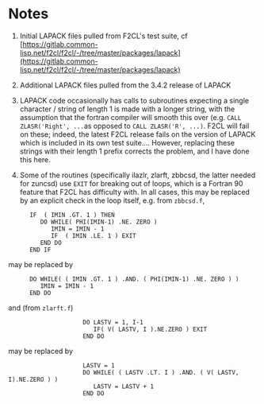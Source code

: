 # Notes

1. Initial LAPACK files pulled from F2CL's test suite, cf [https://gitlab.common-lisp.net/f2cl/f2cl/-/tree/master/packages/lapack](https://gitlab.common-lisp.net/f2cl/f2cl/-/tree/master/packages/lapack)

2. Additional LAPACK files pulled from the 3.4.2 release of LAPACK

3. LAPACK code occasionally has calls to subroutines expecting a single character / string of length 1 is made with a longer string, with the assumption that the fortran compiler will smooth this over (e.g. `CALL ZLASR('Right', ...`as opposed to `CALL ZLASR('R', ...)`. F2CL will fail on these; indeed, the latest F2CL release fails on the version of LAPACK which is included in its own test suite.... However, replacing these strings with their length 1 prefix corrects the problem, and I have done this here.

4. Some of the routines (specifically ilazlr, zlarft, zbbcsd, the latter needed for zuncsd) use `EXIT` for breaking out of loops, which is a Fortran 90 feature that F2CL has difficulty with. In all cases, this may be replaced by an explicit check in the loop itself, e.g. from `zbbcsd.f`,

```
      IF  ( IMIN .GT. 1 ) THEN
         DO WHILE( PHI(IMIN-1) .NE. ZERO )
            IMIN = IMIN - 1
            IF  ( IMIN .LE. 1 ) EXIT
         END DO
      END IF
```

may be replaced by

```
      DO WHILE( ( IMIN .GT. 1 ) .AND. ( PHI(IMIN-1) .NE. ZERO ) )
         IMIN = IMIN - 1
      END DO
```

and (from `zlarft.f`)

```
                     DO LASTV = 1, I-1
                        IF( V( LASTV, I ).NE.ZERO ) EXIT
                     END DO
```

may be replaced by

```
                     LASTV = 1
                     DO WHILE( ( LASTV .LT. I ) .AND. ( V( LASTV, I).NE.ZERO ) )
                        LASTV = LASTV + 1
                     END DO
```